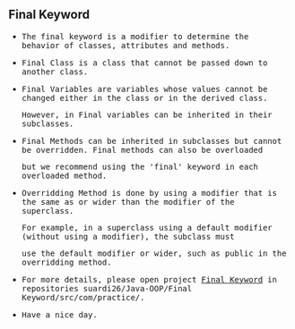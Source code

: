 ## Final Keyword

- <samp>The final keyword is a modifier to determine the behavior of classes, attributes and methods.</samp>

- <samp>Final Class is a class that cannot be passed down to another class.</samp>

- <samp>Final Variables are variables whose values cannot be changed either in the class or in the derived class.</samp>

  <samp>However, in Final variables can be inherited in their subclasses.</samp>
  
- <samp>Final Methods can be inherited in subclasses but cannot be overridden. Final methods can also be overloaded</samp> 
 
  <samp>but we recommend using the 'final' keyword in each overloaded method.</samp>
  
- <samp>Overridding Method is done by using a modifier that is the same as or wider than the modifier of the superclass.</samp> 
  
  <samp>For example, in a superclass using a default modifier (without using a modifier), the subclass must</samp> 
  
  <samp>use the default modifier or wider, such as public in the overridding method.</samp>
  
- <samp>For more details, please open project [Final Keyword](https://github.com/suardi26/Java-OOP/tree/main/Final%20Keyword/src/com/practice) in repositories suardi26/Java-OOP/Final Keyword/src/com/practice/.</samp>

- <samp>Have a nice day.</samp>

